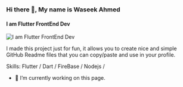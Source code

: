 ### Hi there 👋, My name is Waseek Ahmed
#### I am Flutter FrontEnd Dev
![I am Flutter FrontEnd Dev](https://arturssmirnovs.github.io/github-profile-readme-generator/images/banner.png)

I made this project just for fun, it allows you to create nice and simple GitHub Readme files that you can copy/paste and use in your profile.

Skills: Flutter / Dart / FireBase / Nodejs /

- 🔭 I’m currently working on this page. 




